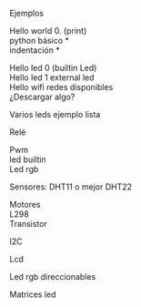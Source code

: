 Ejemplos


Hello world 0. (print)  
python básico
*  
indentación
* 

Hello led 0 (builtin Led)  
Hello led 1 external led  
Hello wifi redes disponibles  
¿Descargar algo?

Varios leds ejemplo lista

Relé



Pwm  
led builtin  
Led rgb


Sensores:
DHT11 o mejor DHT22



Motores  
L298  
Transistor

I2C

Lcd

Led rgb direccionables

Matrices led
